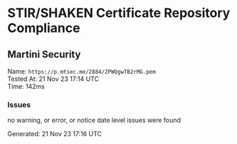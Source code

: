 # STIR/SHAKEN Certificate Repository Compliance

## Martini Security

Name: `https://p.mtsec.me/2884/ZPWQgwTB2rMG.pem`\
Tested At: 21 Nov 23 17:14 UTC\
Time: 142ms

### Issues

no warning, or error, or notice date level issues were found

Generated: 21 Nov 23 17:16 UTC